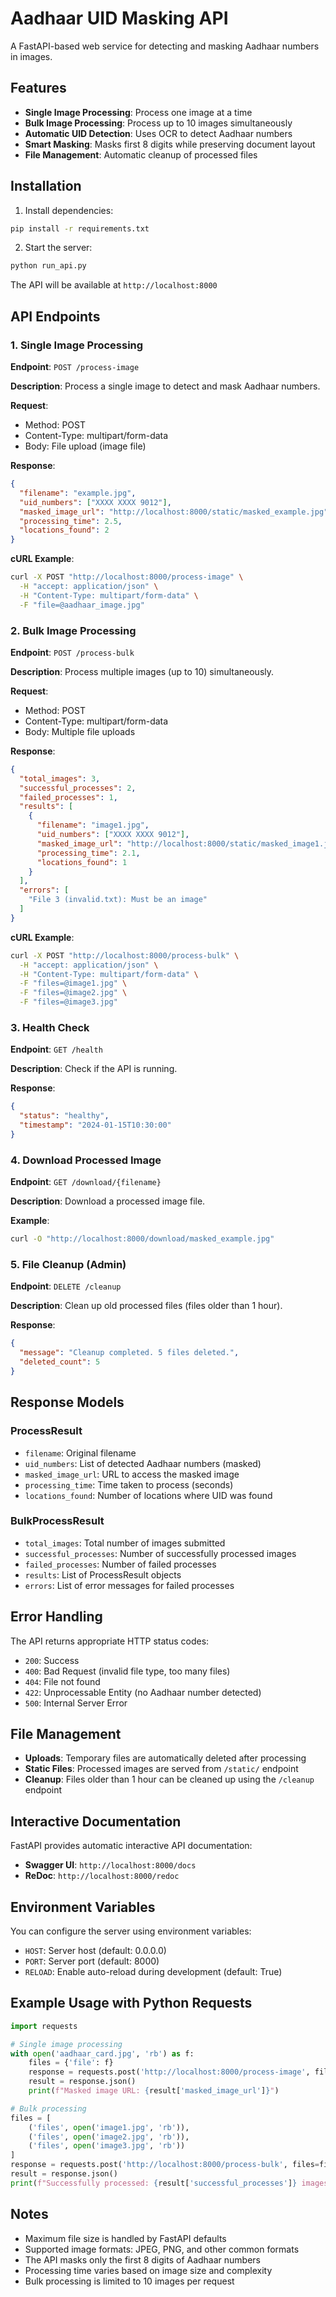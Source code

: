# Aadhaar UID Masking API

A FastAPI-based web service for detecting and masking Aadhaar numbers in images.

## Features

- **Single Image Processing**: Process one image at a time
- **Bulk Image Processing**: Process up to 10 images simultaneously
- **Automatic UID Detection**: Uses OCR to detect Aadhaar numbers
- **Smart Masking**: Masks first 8 digits while preserving document layout
- **File Management**: Automatic cleanup of processed files

## Installation

1. Install dependencies:
```bash
pip install -r requirements.txt
```

2. Start the server:
```bash
python run_api.py
```

The API will be available at `http://localhost:8000`

## API Endpoints

### 1. Single Image Processing

**Endpoint**: `POST /process-image`

**Description**: Process a single image to detect and mask Aadhaar numbers.

**Request**:
- Method: POST
- Content-Type: multipart/form-data
- Body: File upload (image file)

**Response**:
```json
{
  "filename": "example.jpg",
  "uid_numbers": ["XXXX XXXX 9012"],
  "masked_image_url": "http://localhost:8000/static/masked_example.jpg",
  "processing_time": 2.5,
  "locations_found": 2
}
```

**cURL Example**:
```bash
curl -X POST "http://localhost:8000/process-image" \
  -H "accept: application/json" \
  -H "Content-Type: multipart/form-data" \
  -F "file=@aadhaar_image.jpg"
```

### 2. Bulk Image Processing

**Endpoint**: `POST /process-bulk`

**Description**: Process multiple images (up to 10) simultaneously.

**Request**:
- Method: POST
- Content-Type: multipart/form-data
- Body: Multiple file uploads

**Response**:
```json
{
  "total_images": 3,
  "successful_processes": 2,
  "failed_processes": 1,
  "results": [
    {
      "filename": "image1.jpg",
      "uid_numbers": ["XXXX XXXX 9012"],
      "masked_image_url": "http://localhost:8000/static/masked_image1.jpg",
      "processing_time": 2.1,
      "locations_found": 1
    }
  ],
  "errors": [
    "File 3 (invalid.txt): Must be an image"
  ]
}
```

**cURL Example**:
```bash
curl -X POST "http://localhost:8000/process-bulk" \
  -H "accept: application/json" \
  -H "Content-Type: multipart/form-data" \
  -F "files=@image1.jpg" \
  -F "files=@image2.jpg" \
  -F "files=@image3.jpg"
```

### 3. Health Check

**Endpoint**: `GET /health`

**Description**: Check if the API is running.

**Response**:
```json
{
  "status": "healthy",
  "timestamp": "2024-01-15T10:30:00"
}
```

### 4. Download Processed Image

**Endpoint**: `GET /download/{filename}`

**Description**: Download a processed image file.

**Example**:
```bash
curl -O "http://localhost:8000/download/masked_example.jpg"
```

### 5. File Cleanup (Admin)

**Endpoint**: `DELETE /cleanup`

**Description**: Clean up old processed files (files older than 1 hour).

**Response**:
```json
{
  "message": "Cleanup completed. 5 files deleted.",
  "deleted_count": 5
}
```

## Response Models

### ProcessResult
- `filename`: Original filename
- `uid_numbers`: List of detected Aadhaar numbers (masked)
- `masked_image_url`: URL to access the masked image
- `processing_time`: Time taken to process (seconds)
- `locations_found`: Number of locations where UID was found

### BulkProcessResult
- `total_images`: Total number of images submitted
- `successful_processes`: Number of successfully processed images
- `failed_processes`: Number of failed processes
- `results`: List of ProcessResult objects
- `errors`: List of error messages for failed processes

## Error Handling

The API returns appropriate HTTP status codes:

- `200`: Success
- `400`: Bad Request (invalid file type, too many files)
- `404`: File not found
- `422`: Unprocessable Entity (no Aadhaar number detected)
- `500`: Internal Server Error

## File Management

- **Uploads**: Temporary files are automatically deleted after processing
- **Static Files**: Processed images are served from `/static/` endpoint
- **Cleanup**: Files older than 1 hour can be cleaned up using the `/cleanup` endpoint

## Interactive Documentation

FastAPI provides automatic interactive API documentation:

- **Swagger UI**: `http://localhost:8000/docs`
- **ReDoc**: `http://localhost:8000/redoc`

## Environment Variables

You can configure the server using environment variables:

- `HOST`: Server host (default: 0.0.0.0)
- `PORT`: Server port (default: 8000)
- `RELOAD`: Enable auto-reload during development (default: True)

## Example Usage with Python Requests

```python
import requests

# Single image processing
with open('aadhaar_card.jpg', 'rb') as f:
    files = {'file': f}
    response = requests.post('http://localhost:8000/process-image', files=files)
    result = response.json()
    print(f"Masked image URL: {result['masked_image_url']}")

# Bulk processing
files = [
    ('files', open('image1.jpg', 'rb')),
    ('files', open('image2.jpg', 'rb')),
    ('files', open('image3.jpg', 'rb'))
]
response = requests.post('http://localhost:8000/process-bulk', files=files)
result = response.json()
print(f"Successfully processed: {result['successful_processes']} images")
```

## Notes

- Maximum file size is handled by FastAPI defaults
- Supported image formats: JPEG, PNG, and other common formats
- The API masks only the first 8 digits of Aadhaar numbers
- Processing time varies based on image size and complexity
- Bulk processing is limited to 10 images per request 